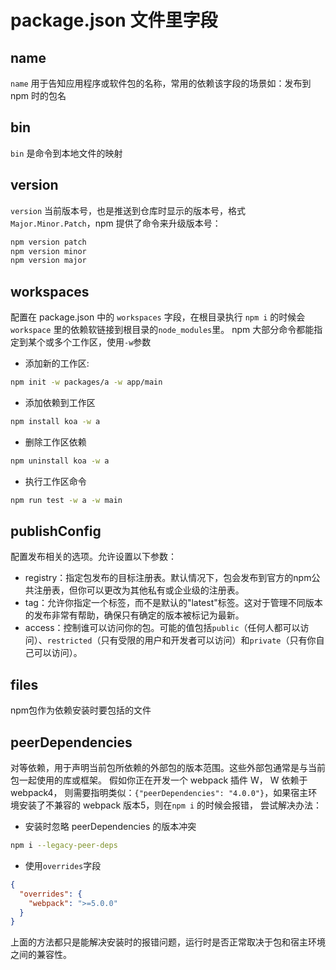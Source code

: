 # package.json 文件里字段

## name
`name` 用于告知应用程序或软件包的名称，常用的依赖该字段的场景如：发布到 npm 时的包名

## bin
`bin` 是命令到本地文件的映射

## version
`version` 当前版本号，也是推送到仓库时显示的版本号，格式`Major.Minor.Patch`，npm 提供了命令来升级版本号：
```bash
npm version patch
npm version minor
npm version major
```

## workspaces
配置在 package.json 中的 `workspaces` 字段，在根目录执行 `npm i` 的时候会 `workspace` 里的依赖软链接到根目录的`node_modules`里。
npm 大部分命令都能指定到某个或多个工作区，使用`-w`参数

- 添加新的工作区:
```bash
npm init -w packages/a -w app/main
```
- 添加依赖到工作区
```bash
npm install koa -w a
```
- 删除工作区依赖
```bash
npm uninstall koa -w a
```
- 执行工作区命令
```bash
npm run test -w a -w main
```

## publishConfig
配置发布相关的选项。允许设置以下参数：
- registry：指定包发布的目标注册表。默认情况下，包会发布到官方的npm公共注册表，但你可以更改为其他私有或企业级的注册表。
- tag：允许你指定一个标签，而不是默认的"latest"标签。这对于管理不同版本的发布非常有帮助，确保只有确定的版本被标记为最新。
- access：控制谁可以访问你的包。可能的值包括`public`（任何人都可以访问）、`restricted`（只有受限的用户和开发者可以访问）和`private`（只有你自己可以访问）。

## files
npm包作为依赖安装时要包括的文件

## peerDependencies
对等依赖，用于声明当前包所依赖的外部包的版本范围。这些外部包通常是与当前包一起使用的库或框架。
假如你正在开发一个 webpack 插件 W， W 依赖于 webpack4，
则需要指明类似：`{"peerDependencies": "4.0.0"}`，如果宿主环境安装了不兼容的 webpack 版本5，则在`npm i` 的时候会报错，
尝试解决办法：

- 安装时忽略 peerDependencies 的版本冲突
```bash
npm i --legacy-peer-deps
```

- 使用`overrides`字段
```json
{
  "overrides": {
    "webpack": ">=5.0.0"
  }
}
```

上面的方法都只是能解决安装时的报错问题，运行时是否正常取决于包和宿主环境之间的兼容性。
